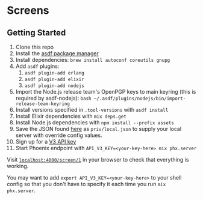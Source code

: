 # Screens

## Getting Started
1. Clone this repo
1. Install the [asdf package manager](https://github.com/asdf-vm/asdf)
1. Install dependencies:
    `brew install autoconf coreutils gnupg`
1. Add `asdf` plugins:
    1. `asdf plugin-add erlang`
    1. `asdf plugin-add elixir`
    1. `asdf plugin-add nodejs`
1. Import the Node.js release team's OpenPGP keys to main keyring (this is required by asdf-nodejs):
`bash ~/.asdf/plugins/nodejs/bin/import-release-team-keyring`
1. Install versions specified in `.tool-versions` with `asdf install`
1. Install Elixir dependencies with `mix deps.get`
1. Install Node.js dependencies with `npm install --prefix assets`
1. Save the JSON found [here](https://mbta-dotcom.s3.amazonaws.com/screens/config/prod.json) as `priv/local.json` to supply your local server with override config values.
1. Sign up for a [V3 API key](https://api-v3.mbta.com/)
1. Start Phoenix endpoint with `API_V3_KEY=<your-key-here> mix phx.server`

Visit [`localhost:4000/screen/1`](http://localhost:4000/screen/1) in your browser to check that everything is working.

You may want to add `export API_V3_KEY=<your-key-here>` to your shell config so that you don't have to specify it each time you run `mix phx.server`.
